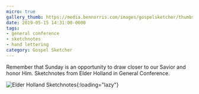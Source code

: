 ```yaml
---
micro: true
gallery_thumb: https://media.bennorris.com/images/gospelsketcher/thumbs/apr-19-holland.jpg
date: 2019-05-15 14:31:00-0600
tags:
- general conference
- sketchnotes
- hand lettering
category: Gospel Sketcher
---
```


Remember that Sunday is an opportunity to draw closer to our Savior and honor Him. Sketchnotes from Elder Holland in General Conference.

![Elder Holland Sketchnotes](https://media.bennorris.com/images/gospelsketcher/general-conference/apr-2019/apr-19-holland.jpg){:loading="lazy"}